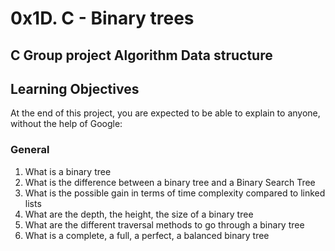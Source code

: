 # 0x1D. C - Binary trees
## C Group project Algorithm Data structure

## Learning Objectives
At the end of this project, you are expected to be able to explain to anyone, without the help of Google:

### General
1. What is a binary tree
2. What is the difference between a binary tree and a Binary Search Tree
3. What is the possible gain in terms of time complexity compared to linked lists
4. What are the depth, the height, the size of a binary tree
5. What are the different traversal methods to go through a binary tree
6. What is a complete, a full, a perfect, a balanced binary tree

